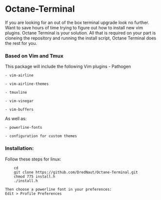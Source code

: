 # Octane-Terminal
If you are looking for an out of the box terminal upgrade look no further. Want to save hours of time trying to figure out how to install new vim plugins. Octane Terminal is your solution. All that is required on your part is cloneing the repository and running the install script, Octane Terminal does the rest for you.

### Based on Vim and Tmux
  This package will include the following Vim plugins
    - Pathogen
    
    - vim-airline
    
    - vim-airline-themes
    
    - tmuxline
    
    - vim-vinegar
    
    - vim-buffers
    
  As well as:
  
    - powerline-fonts
    
    - configuration for custom themes
    
### Installation:
  Follow these steps for linux:
```
    cd
    git clone https://github.com/DredNaut/Octane-Terminal.git
    chmod 775 install.h
    ./install.h
```

    Then choose a powerline font in your preferences:
    Edit > Profile Preferences
